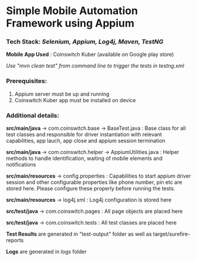 # Simple Mobile Automation Framework using Appium

### Tech Stack: *Selenium, Appium, Log4j, Maven, TestNG*

**Mobile App Used** : Coinswitch Kuber (available on Google play store)

*Use "mvn clean test" from command line to trigger the tests in testng.xml*

### Prerequisites:
1. Appium server must be up and running
2. Coinswitch Kuber app must be installed on device

### Additional details:

**src/main/java** -> com.coinswitch.base -> BaseTest.java : Base class for all test classes and responsible for driver instantiation with relevant capabilities, app lauch, app close and appium session termination

**src/main/java** -> com.coinswitch.helper -> AppiumUtilities.java : Helper methods to handle identification, waiting of mobile elements and notifications

**src/main/resources** -> config.properties : Capabilities to start appium driver session and other configurable properties like phone number, pin etc are stored here. Please configure these properly before running the tests.

**src/main/resources** -> log4j.xml : Log4j configuration is stored here

**src/test/java** -> com.coinswitch.pages : All page objects are placed here

**src/test/java** -> com.coinswitch.tests : All test classes are placed here

**Test Results** are generated in "test-output" folder as well as target/surefire-reports

**Logs** are generated in logs folder
